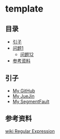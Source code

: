 # template
## <a name="index"></a> 目录
- [引子](#start)
- [问题1](#style)
  - [问题12](#link)
- [参考资料](#reference)


## <a name="start"></a> 引子

- [My GitHub][url-my-github]
- [My JueJin][url-my-juejin]
- [My SegmentFault][url-my-github]

## <a name="reference"></a> 参考资料
[wiki Regular Expression](https://en.wikipedia.org/wiki/Regular_expression)

[url-base]:https://xxholic.github.io/blog/draft
[url-my-github]:https://github.com/XXHolic
[url-my-segment]:https://segmentfault.com/u/thyholic
[url-my-juejin]:https://juejin.im/user/5dedaf556fb9a0162a0b6a80